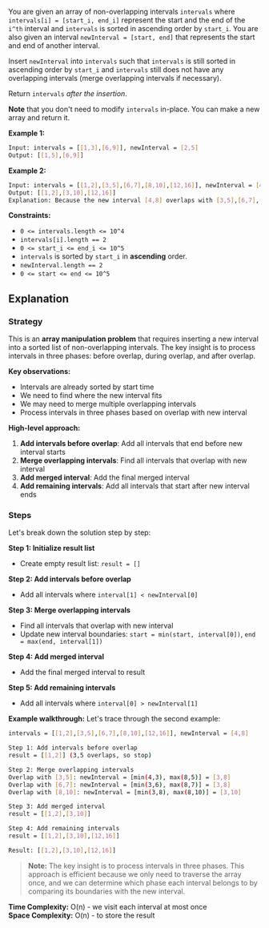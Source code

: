 You are given an array of non-overlapping intervals `intervals` where `intervals[i] = [start_i, end_i]` represent the start and the end of the `i^th` interval and `intervals` is sorted in ascending order by `start_i`. You are also given an interval `newInterval = [start, end]` that represents the start and end of another interval.

Insert `newInterval` into `intervals` such that `intervals` is still sorted in ascending order by `start_i` and `intervals` still does not have any overlapping intervals (merge overlapping intervals if necessary).

Return `intervals` *after the insertion*.

**Note** that you don't need to modify `intervals` in-place. You can make a new array and return it.

**Example 1:**

```sh
Input: intervals = [[1,3],[6,9]], newInterval = [2,5]
Output: [[1,5],[6,9]]
```

**Example 2:**

```sh
Input: intervals = [[1,2],[3,5],[6,7],[8,10],[12,16]], newInterval = [4,8]
Output: [[1,2],[3,10],[12,16]]
Explanation: Because the new interval [4,8] overlaps with [3,5],[6,7],[8,10].
```

**Constraints:**

- `0 <= intervals.length <= 10^4`
- `intervals[i].length == 2`
- `0 <= start_i <= end_i <= 10^5`
- `intervals` is sorted by `start_i` in **ascending** order.
- `newInterval.length == 2`
- `0 <= start <= end <= 10^5`

## Explanation

### Strategy

This is an **array manipulation problem** that requires inserting a new interval into a sorted list of non-overlapping intervals. The key insight is to process intervals in three phases: before overlap, during overlap, and after overlap.

**Key observations:**
- Intervals are already sorted by start time
- We need to find where the new interval fits
- We may need to merge multiple overlapping intervals
- Process intervals in three phases based on overlap with new interval

**High-level approach:**
1. **Add intervals before overlap**: Add all intervals that end before new interval starts
2. **Merge overlapping intervals**: Find all intervals that overlap with new interval
3. **Add merged interval**: Add the final merged interval
4. **Add remaining intervals**: Add all intervals that start after new interval ends

### Steps

Let's break down the solution step by step:

**Step 1: Initialize result list**
- Create empty result list: `result = []`

**Step 2: Add intervals before overlap**
- Add all intervals where `interval[1] < newInterval[0]`

**Step 3: Merge overlapping intervals**
- Find all intervals that overlap with new interval
- Update new interval boundaries: `start = min(start, interval[0])`, `end = max(end, interval[1])`

**Step 4: Add merged interval**
- Add the final merged interval to result

**Step 5: Add remaining intervals**
- Add all intervals where `interval[0] > newInterval[1]`

**Example walkthrough:**
Let's trace through the second example:

```sh
intervals = [[1,2],[3,5],[6,7],[8,10],[12,16]], newInterval = [4,8]

Step 1: Add intervals before overlap
result = [[1,2]] (3,5 overlaps, so stop)

Step 2: Merge overlapping intervals
Overlap with [3,5]: newInterval = [min(4,3), max(8,5)] = [3,8]
Overlap with [6,7]: newInterval = [min(3,6), max(8,7)] = [3,8]
Overlap with [8,10]: newInterval = [min(3,8), max(8,10)] = [3,10]

Step 3: Add merged interval
result = [[1,2],[3,10]]

Step 4: Add remaining intervals
result = [[1,2],[3,10],[12,16]]

Result: [[1,2],[3,10],[12,16]]
```

> **Note:** The key insight is to process intervals in three phases. This approach is efficient because we only need to traverse the array once, and we can determine which phase each interval belongs to by comparing its boundaries with the new interval.

**Time Complexity:** O(n) - we visit each interval at most once  
**Space Complexity:** O(n) - to store the result 